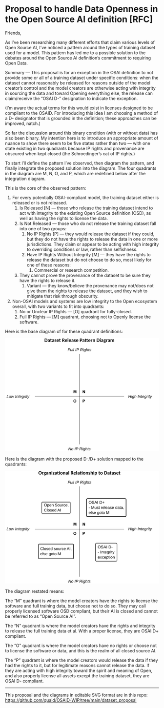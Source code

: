 # Proposal to handle Data Openness in the Open Source AI definition [RFC]

Friends,

As I’ve been researching many different efforts that claim various levels of Open Source AI, I’ve noticed a pattern around the types of training dataset used for a model.
This pattern has led me to a possible solution to the debates around the Open Source AI definition’s commitment to requiring Open Data.

Summary — This proposal is for an exception in the OSAI definition to not provide some or all of a training dataset under specific conditions:  when the dataset cannot reasonably be released for reasons outside of the model creator’s control and the model creators are otherwise acting with integrity in sourcing the data and toward Opening everything else, the release can claim/receive the “OSAI D-” designation to indicate the exception.

(I’m aware the actual terms for this would exist in licenses designed to be compliant to the OSAID.
For introducing this idea I am choosing a method of a D- designator that is grounded in the definition; these approaches can be improved, natch.)

So far the discussion around this binary condition (with or without data) has also been binary.
My intention here is to introduce an appropriate amount of nuance to show there seem to be five states rather than two — with one state existing in two quadrants because IP rights and provenance are obscured when kept closed (the Schroedinger’s cat of IP rights.)

To start I’ll define the pattern I’ve observed, then diagram the pattern, and finally integrate the proposed solution into the diagram.
The four quadrants in the diagram are M, N, O, and P, which are redefined below after the integration diagram.
 
This is the core of the observed pattern:

1. For every potentially OSAI-compliant model, the training dataset either is released or is not released.
   1. Is Released [N] — those who release the training dataset intend to act with integrity to the existing Open Source definition (OSD), as well as having the rights to license the data. 
   1. Is Not Released — those who do not release the training dataset fall into one of two groups:
      1. No IP Rights [P] — they would release the dataset if they could, but they do not have the rights to release the data in one or more jurisdictions.
They claim or appear to be acting with high integrity to overriding conditions or law, rather than selfishness.
      1. Have IP Rights Without Integrity [M] — they have the rights to release the dataset but do not choose to do so, most likely for one of these reasons:
      	 1. Commercial or research competition.
	 1. They cannot prove the provenance of the dataset to be sure they have the rights to release it.
	    1. Variant — they know/believe the provenance may not/does not give them the rights to release the dataset, and they wish to mitigate that risk through obscurity.
1. Non-OSAI models and systems are low integrity to the Open ecosystem overall, with two variants to fit into quadrants:
   1. No or Unclear IP Rights — [O] quadrant for fully-closed.
   1. Full IP Rights — [M] quadrant, choosing not to Openly license the software.

Here is the base diagram of for these quadrant definitions:

![Dataset release pattern diagram](Dataset_release_pattern_diagram.png)

Here is the diagram with the proposed D-/D+ solution mapped to the quadrants:

![Org relationship to dataset](Org_relationship_to_dataset.png)

The diagram restated means:

The “M” quadrant is where the model creators have the rights to license the software and full training data, but choose not to do so.
They may call properly licensed software OSD compliant, but their AI is closed and cannot be referred to as “Open Source AI”.

The “N” quadrant is where the model creators have the rights and integrity to release the full training data et al. With a proper license, they are OSAI D+ compliant.

The “O” quadrant is where the model creators have no rights or choose not to license the software or data, and this is the realm of all closed source AI.

The “P” quadrant is where the model creators would release the data if they had the rights to it, but for legitimate reasons cannot release the data.
If they are acting with high integrity toward the spirit and meaning of Open, and also properly license all assets except the training dataset, they are OSAI D- compliant. 

----

This proposal and the diagrams in editable SVG format are in this repo:
https://github.com/quaid/OSAID-WIP/tree/main/dataset_proposal